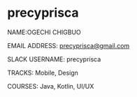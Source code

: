# precyprisca

NAME:OGECHI CHIGBUO

EMAIL ADDRESS: precyprisca@gmail.com

SLACK USERNAME: precyprisca

TRACKS: Mobile, Design

COURSES: Java, Kotlin, UI/UX
